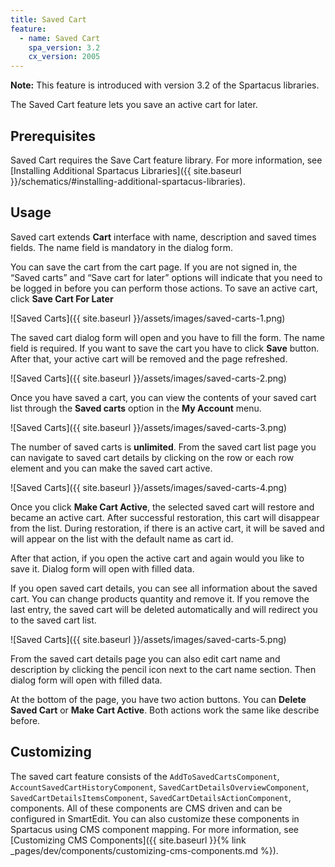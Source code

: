 ```yaml
---
title: Saved Cart
feature:
  - name: Saved Cart
    spa_version: 3.2
    cx_version: 2005
---
```


**Note:** This feature is introduced with version 3.2 of the Spartacus libraries.

The Saved Cart feature lets you save an active cart for later.

## Prerequisites

Saved Cart requires the Save Cart feature library. For more information, see [Installing Additional Spartacus Libraries]({{ site.baseurl }}/schematics/#installing-additional-spartacus-libraries).

## Usage

Saved cart extends **Cart** interface with name, description and saved times fields. The name field is mandatory in the dialog form.

You can save the cart from the cart page. If you are not signed in, the “Saved carts” and “Save cart for later” options will indicate that you need to be logged in before you can perform those actions. To save an active cart, click **Save Cart For Later**

![Saved Carts]({{ site.baseurl }}/assets/images/saved-carts-1.png)

The saved cart dialog form will open and you have to fill the form. The name field is required. If you want to save the cart you have to click **Save** button. After that, your active cart will be removed and the page refreshed.

![Saved Carts]({{ site.baseurl }}/assets/images/saved-carts-2.png)

Once you have saved a cart, you can view the contents of your saved cart list through the **Saved carts** option in the **My Account** menu.

![Saved Carts]({{ site.baseurl }}/assets/images/saved-carts-3.png)

The number of saved carts is **unlimited**. From the saved cart list page you can navigate to saved cart details by clicking on the row or each row element and you can make the saved cart active.

![Saved Carts]({{ site.baseurl }}/assets/images/saved-carts-4.png)

Once you click **Make Cart Active**, the selected saved cart will restore and became an active cart. After successful restoration, this cart will disappear from the list. During restoration, if there is an active cart, it will be saved and will appear on the list with the default name as cart id.

After that action, if you open the active cart and again would you like to save it. Dialog form will open with filled data.

If you open saved cart details, you can see all information about the saved cart. You can change products quantity and remove it. If you remove the last entry, the saved cart will be deleted automatically and will redirect you to the saved cart list.

![Saved Carts]({{ site.baseurl }}/assets/images/saved-carts-5.png)

From the saved cart details page you can also edit cart name and description by clicking the pencil icon next to the cart name section. Then dialog form will open with filled data.

At the bottom of the page, you have two action buttons. You can **Delete Saved Cart** or **Make Cart Active**. Both actions work the same like describe before.

## Customizing

The saved cart feature consists of the `AddToSavedCartsComponent`, `AccountSavedCartHistoryComponent`, `SavedCartDetailsOverviewComponent`, `SavedCartDetailsItemsComponent`, `SavedCartDetailsActionComponent`, components. All of these components are CMS driven and can be configured in SmartEdit. You can also customize these components in Spartacus using CMS component mapping. For more information, see [Customizing CMS Components]({{ site.baseurl }}{% link _pages/dev/components/customizing-cms-components.md %}).
